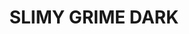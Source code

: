 ---
title: "SLIMY GRIME DARK"
price: "TBA"
desc: "Opis nije dostupan"
img_path: "/assets/img/A.MIG-1410.jpg"
brand: AMMO
available: true
cat: "weathering"
subcat: "ENAMEL EFFECTS (35 mL)"
subsubcat: "SS"
---